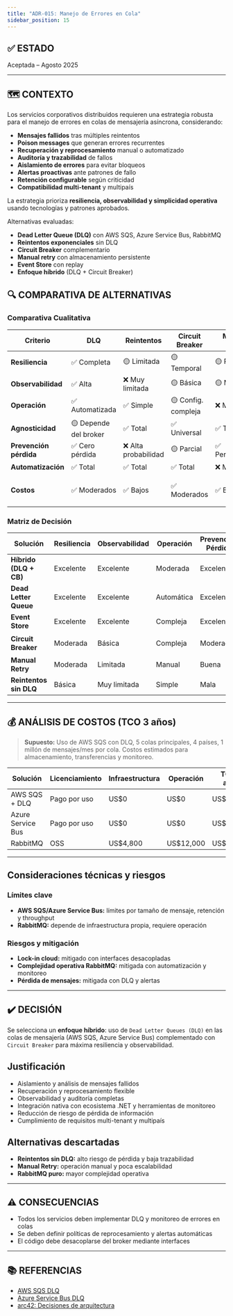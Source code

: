 ```yaml
---
title: "ADR-015: Manejo de Errores en Cola"
sidebar_position: 15
---
```


## ✅ ESTADO

Aceptada – Agosto 2025

---

## 🗺️ CONTEXTO

Los servicios corporativos distribuidos requieren una estrategia robusta para el manejo de errores en colas de mensajería asíncrona, considerando:

- **Mensajes fallidos** tras múltiples reintentos
- **Poison messages** que generan errores recurrentes
- **Recuperación y reprocesamiento** manual o automatizado
- **Auditoría y trazabilidad** de fallos
- **Aislamiento de errores** para evitar bloqueos
- **Alertas proactivas** ante patrones de fallo
- **Retención configurable** según criticidad
- **Compatibilidad multi-tenant** y multipaís

La estrategia prioriza **resiliencia, observabilidad y simplicidad operativa** usando tecnologías y patrones aprobados.

Alternativas evaluadas:

- **Dead Letter Queue (DLQ)** con AWS SQS, Azure Service Bus, RabbitMQ
- **Reintentos exponenciales** sin DLQ
- **Circuit Breaker** complementario
- **Manual retry** con almacenamiento persistente
- **Event Store** con replay
- **Enfoque híbrido** (DLQ + Circuit Breaker)

## 🔍 COMPARATIVA DE ALTERNATIVAS

### Comparativa Cualitativa

| Criterio                | DLQ                      | Reintentos         | Circuit Breaker      | Manual Retry        | Event Store         | Híbrido (DLQ+CB)    |
|------------------------|--------------------------|--------------------|---------------------|---------------------|---------------------|---------------------|
| **Resiliencia**        | ✅ Completa              | 🟡 Limitada        | 🟡 Temporal          | 🟡 Parcial          | ✅ Completa         | ✅ Máxima           |
| **Observabilidad**     | ✅ Alta                  | ❌ Muy limitada    | 🟡 Básica            | 🟡 Manual           | ✅ Completa         | ✅ Total            |
| **Operación**          | ✅ Automatizada          | ✅ Simple          | 🟡 Config. compleja  | ❌ Manual           | 🟡 Compleja         | 🟡 Moderada         |
| **Agnosticidad**       | 🟡 Depende del broker    | ✅ Total           | ✅ Universal         | ✅ Total            | ✅ Total            | 🟡 Parcial          |
| **Prevención pérdida** | ✅ Cero pérdida          | ❌ Alta probabilidad| 🟡 Parcial           | ✅ Persistencia     | ✅ Cero pérdida     | ✅ Cero pérdida     |
| **Automatización**     | ✅ Total                 | ✅ Total           | ✅ Total             | ❌ Manual           | 🟡 Parcial          | ✅ Total            |
| **Costos**             | ✅ Moderados             | ✅ Bajos           | ✅ Moderados         | ✅ Bajos            | 🟡 Altos            | 🟡 Moderados-altos  |

### Matriz de Decisión

| Solución                  | Resiliencia | Observabilidad | Operación | Prevención Pérdida | Recomendación         |
|--------------------------|-------------|----------------|-----------|--------------------|-----------------------|
| **Híbrido (DLQ + CB)**   | Excelente   | Excelente      | Moderada  | Excelente          | ✅ **Seleccionada**    |
| **Dead Letter Queue**    | Excelente   | Excelente      | Automática| Excelente          | 🟡 Alternativa         |
| **Event Store**          | Excelente   | Excelente      | Compleja  | Excelente          | 🟡 Considerada         |
| **Circuit Breaker**      | Moderada    | Básica         | Compleja  | Moderada           | 🟡 Complementaria      |
| **Manual Retry**         | Moderada    | Limitada       | Manual    | Buena              | ❌ Descartada          |
| **Reintentos sin DLQ**   | Básica      | Muy limitada   | Simple    | Mala               | ❌ Descartada          |

---

## 💰 ANÁLISIS DE COSTOS (TCO 3 años)

> **Supuesto:** Uso de AWS SQS con DLQ, 5 colas principales, 4 países, 1 millón de mensajes/mes por cola. Costos estimados para almacenamiento, transferencias y monitoreo.

| Solución         | Licenciamiento | Infraestructura | Operación      | TCO 3 años   |
|------------------|---------------|----------------|---------------|--------------|
| AWS SQS + DLQ    | Pago por uso  | US$0           | US$0          | US$7,200     |
| Azure Service Bus| Pago por uso  | US$0           | US$0          | US$8,400     |
| RabbitMQ         | OSS           | US$4,800       | US$12,000     | US$50,400    |

---

## Consideraciones técnicas y riesgos

### Límites clave

- **AWS SQS/Azure Service Bus:** límites por tamaño de mensaje, retención y throughput
- **RabbitMQ:** depende de infraestructura propia, requiere operación

### Riesgos y mitigación

- **Lock-in cloud:** mitigado con interfaces desacopladas
- **Complejidad operativa RabbitMQ:** mitigada con automatización y monitoreo
- **Pérdida de mensajes:** mitigada con DLQ y alertas

---

## ✔️ DECISIÓN

Se selecciona un **enfoque híbrido**: uso de `Dead Letter Queues (DLQ)` en las colas de mensajería (AWS SQS, Azure Service Bus) complementado con `Circuit Breaker` para máxima resiliencia y observabilidad.

## Justificación

- Aislamiento y análisis de mensajes fallidos
- Recuperación y reprocesamiento flexible
- Observabilidad y auditoría completas
- Integración nativa con ecosistema .NET y herramientas de monitoreo
- Reducción de riesgo de pérdida de información
- Cumplimiento de requisitos multi-tenant y multipaís

## Alternativas descartadas

- **Reintentos sin DLQ:** alto riesgo de pérdida y baja trazabilidad
- **Manual Retry:** operación manual y poca escalabilidad
- **RabbitMQ puro:** mayor complejidad operativa

---

## ⚠️ CONSECUENCIAS

- Todos los servicios deben implementar DLQ y monitoreo de errores en colas
- Se deben definir políticas de reprocesamiento y alertas automáticas
- El código debe desacoplarse del broker mediante interfaces

---

## 📚 REFERENCIAS

- [AWS SQS DLQ](https://docs.aws.amazon.com/AWSSimpleQueueService/latest/SQSDeveloperGuide/sqs-dead-letter-queues.html)
- [Azure Service Bus DLQ](https://learn.microsoft.com/es-es/azure/service-bus-messaging/service-bus-dead-letter-queues)
- [arc42: Decisiones de arquitectura](https://arc42.org/decision/)

